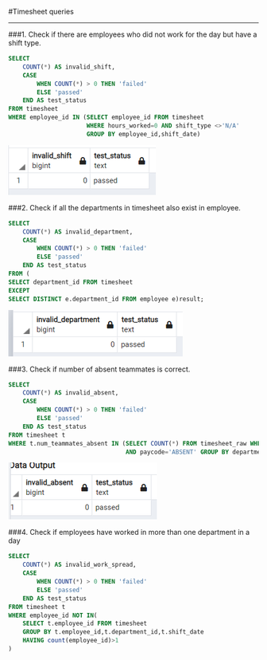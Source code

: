 #Timesheet queries

---
###1. Check if there are employees who did not work for the day but have a shift type.
~~~sql
SELECT
    COUNT(*) AS invalid_shift,
    CASE
        WHEN COUNT(*) > 0 THEN 'failed'
        ELSE 'passed'
    END AS test_status
FROM timesheet
WHERE employee_id IN (SELECT employee_id FROM timesheet
					  WHERE hours_worked=0 AND shift_type <>'N/A'
					  GROUP BY employee_id,shift_date)
~~~

![img.png](img.png)

###2.  Check if all the departments in timesheet also exist in employee.

~~~sql
SELECT
    COUNT(*) AS invalid_department,
    CASE
        WHEN COUNT(*) > 0 THEN 'failed'
        ELSE 'passed'
    END AS test_status
FROM (
SELECT department_id FROM timesheet
EXCEPT
SELECT DISTINCT e.department_id FROM employee e)result;
~~~
![img_1.png](img_1.png)

###3. Check if number of absent teammates is correct.

~~~sql
SELECT
    COUNT(*) AS invalid_absent,
    CASE
        WHEN COUNT(*) > 0 THEN 'failed'
        ELSE 'passed'
    END AS test_status
FROM timesheet t
WHERE t.num_teammates_absent IN (SELECT COUNT(*) FROM timesheet_raw WHERE t.department_id=CAST(cost_center AS INT) 
								 AND paycode='ABSENT' GROUP BY department_id,shift_date);
~~~
![img_2.png](img_2.png)


###4. Check if employees have worked in more than one department in a day
~~~sql
SELECT
    COUNT(*) AS invalid_work_spread,
    CASE
        WHEN COUNT(*) > 0 THEN 'failed'
        ELSE 'passed'
    END AS test_status
FROM timesheet t
WHERE employee_id NOT IN(
	SELECT t.employee_id FROM timesheet 
	GROUP BY t.employee_id,t.department_id,t.shift_date
	HAVING count(employee_id)>1
)
~~~
